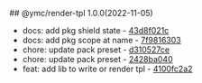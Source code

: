 <a name="1.0.0"></a>## @ymc/render-tpl 1.0.0(2022-11-05) 
- docs: add pkg shield state - [43d8f021c](https://github.com/ymc-github/js-idea/commit/f43d8f021c6cd68e134f990bbb2ab99d3daa6e7b "docs(core): add pkg shield state&#10;&#10;update lin,tes state in readme.md&#10;update banner in dist&#10;&#10;generated by ymc@robot")
- docs: add pkg scope at name - [7f9816303](https://github.com/ymc-github/js-idea/commit/17f9816303affed7df6cf9d56cf31f4ee2c7cbd5 "docs(core): add pkg scope at name&#10;&#10;export setClassConstructor and alias&#10;export setClassMethod and alias&#10;export mixClass and alias&#10;export setClassMethodAlias&#10;&#10;generated by ymc@robot")
- chore: update pack preset - [d310527ce](https://github.com/ymc-github/js-idea/commit/4d310527cea005b2e8ee3c7c5ab181c19480fc68 "chore(core): update pack preset&#10;&#10;export class and instance&#10;public method init,call&#10;&#10;generated by ymc@robot")
- chore: update pack preset - [2428ba040](https://github.com/ymc-github/js-idea/commit/42428ba040748af719f13125ebf77b8ff97ff3cc "chore(core): update pack preset&#10;&#10;export renderTpl&#10;export writeTpl&#10;&#10;generated by ymc@robot")
- feat: add lib to write or render tpl - [4100fc2a2](https://github.com/ymc-github/js-idea/commit/34100fc2a27e1d9d1ea610fa2cf7c0193ac4f9da "feat(core): add lib to write or render tpl&#10;&#10;")